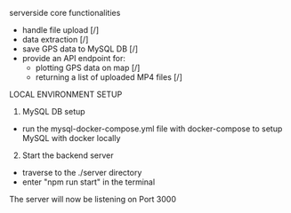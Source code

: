 serverside core functionalities
- handle file upload    [/]
- data extraction   [/]
- save GPS data to MySQL DB [/]
- provide an API endpoint for:
    - plotting GPS data on map  [/]
    - returning a list of uploaded MP4 files    [/]

LOCAL ENVIRONMENT SETUP

1. MySQL DB setup
- run the mysql-docker-compose.yml file with docker-compose to setup MySQL with docker locally

2. Start the backend server
- traverse to the ./server directory
- enter "npm run start" in the terminal

The server will now be listening on Port 3000